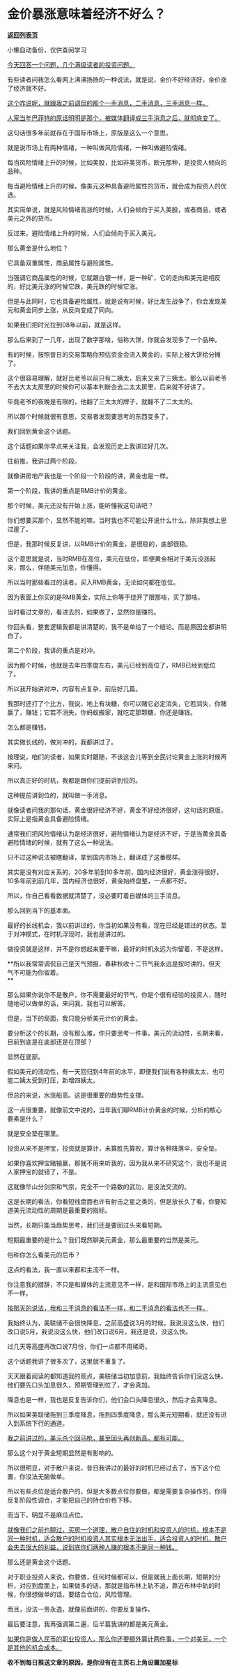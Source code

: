 # 金价暴涨意味着经济不好么？

[**返回列表页**](/gzh/记忆承载)

小懒自动备份，仅供查阅学习

[今天回答一个问题，几个满级读者的投资问题。](http://mp.weixin.qq.com/s?__biz=MzkwMzQ1MzczOQ==&mid=2247484099&idx=1&sn=bb059abdb4d50758b4c58582760045c8&chksm=c0974f87f7e0c6911e2a87c15824347f0a75926c85f4bea3811490ca3676f3adf7ee847c3dc4&scene=21#wechat_redirect)  

有些读者问我怎么看网上沸沸扬扬的一种说法，就是说，金价不好经济好，金价涨了经济就不好。

[这个咋说呢，就跟我之前调侃的那个一手消息，二手消息，三手消息一样。  
](http://mp.weixin.qq.com/s?__biz=Mzg4MTg2MzU3Mg==&mid=2247484331&idx=1&sn=11f2602896fcdad7504672185b2120f8&chksm=cf5e3d50f829b44656a14707382dd0e97e32ea96df113a2a65bd8fdacb26559bd433a2cd128a&scene=21#wechat_redirect)

[人家当年巴菲特的原话明明是那个，被媒体翻译成三手消息之后，就彻底变了。](http://mp.weixin.qq.com/s?__biz=Mzg4MTg2MzU3Mg==&mid=2247484331&idx=1&sn=11f2602896fcdad7504672185b2120f8&chksm=cf5e3d50f829b44656a14707382dd0e97e32ea96df113a2a65bd8fdacb26559bd433a2cd128a&scene=21#wechat_redirect)  

这句话很多年前就存在于国际市场上，原版是这么一个意思。

就是说市场上有两种情绪，一种叫做风险情绪，一种叫做避险情绪。

每当风险情绪上升的时候，比如美股，比如非美货币，欧元那种，是投资人倾向的品种。

每当避险情绪上升的时候，像美元这种具备避险属性的货币，就会成为投资人的优选。  

其实简单说，就是风险情绪高涨的时候，人们会倾向于买入美股，或者商品，或者美元之外的货币。  

反过来，避险情绪上升的时候，人们会倾向于买入美元。

那么黄金是什么地位？

它具备双重属性，商品属性与避险属性。

当强调它商品属性的时候，它就跟白银一样，是一种矿，它的走向和美元是相反的，好比美元涨的时候它跌，美元跌的时候它涨。

但是与此同时，它也具备避险属性，就是说有时候，好比发生战争了，你会发现美元和黄金同步上涨，从反向变成了同向。  

如果我们把时光拉到08年以前，就是这样。  

那么后来到了一几年，出现了数字那啥，俗称大饼，你就会发现多了一个品种。  

有的时候，按照昔日的交易策略你预估资金会流入黄金的，实际上被大饼给分摊了。  

这个很容易理解，就好比老爷以前只有二姨太，后来又来了三姨太。那么以前老爷不去大太太房里的时候你可以基本判断会去二太太房里，后来就不好讲了。  

毕竟老爷的夜晚是有限的，他翻了三太太的牌子，就翻不了二太太的。  

所以那个时候就很有意思，交易者发现要思考的东西变多了。  

我们回到黄金这个话题。  

这个话题如果你早点来关注我，会发现历史上我讲过好几次。

往前推，我讲过两个阶段。

就像讲房地产我也是一个阶段一个阶段的讲，黄金也是一样。  

第一个阶段，我讲的重点是RMB计价的黄金。

那个时候，美元还没有开始上涨，能听懂我这句话吧？  

你们想要买那个，显然不能的嘛，当时我也不可能公开说什么什么，除非我想上思过崖了。

但是，我那时候反复讲，以RMB计价的黄金，是很稳的，底部很稳。  

这个意思就是说，当时RMB在高位，美元在低位，即便黄金相对于美元没涨起来，那么，伴随美元加息，你懂得。  

所以当时那些看过的读者，买入RMB黄金，无论如何都在低位。

因为表面上你买的是RMB黄金，实际上你等于绕开了限那啥，买了那啥。  

当时看过文章的，看进去的，如果做了，显然你是赚的。  

你回头看，整套逻辑我都是讲清楚的，我不是单给了一个结论。而是原因全都讲明白了。

第二个阶段，我讲的重点是对冲。

因为那个时候，也就是去年四季度左右，美元已经到高位了，RMB已经到低位了。  

所以我开始讲对冲，内容有点复杂，前后好几篇。  

我那时还打了个比方，我说，地上有块糖，你可以赌它必定消失，它若消失，你赌赢了，赚钱；它若不消失，你蚂蚁搬家，就吃定那颗糖，你还是赚钱。  

怎么都是赚钱。  

其实做长线的，做对冲的，我都讲过了。  

按理说，咱们的读者，如果实时跟随，不该这会儿等到全民讨论黄金上涨的时候再来问。  

所以真正好的时机，我都是跟你们提前讲到位的。  

这种提前讲到位的，就叫做一手消息。  

就像读者问我的那句话，黄金很好经济不好，黄金不好经济很好，这句话的原版，实际上是指黄金具备避险情绪。  

通常我们把风险情绪认为是经济很好，避险情绪认为是经济不好，于是当黄金具备避险情绪的时候，就有了这么一种说法。

只不过这种说法被瞎翻译，拿到国内市场上，翻译成了这番模样。

其实是没有对应关系的，20多年前到10多年前，国内经济很好，黄金涨得很好，10多年前到前几年，国内经济也很好，黄金始终盘整，一点都不好。  

所以，你自己看看数据就清楚了，没必要盯着自媒体的三手消息。  

那么回到当下的基本面。  

最好的长线机会，我以前讲过的，你当初如果没有看，现在已经是错过的状态。至于对冲模式，在时机浮现时，我也是讲过的。

做投资就是这样，并不是你想起来要干嘛，最好的时机永远为你留着，不是这样。  

 **所以我常常调侃自己是天气预报，春耕秋收十二节气我永远是按时讲的，但天气不可能为你留着。  
**

那么如果你说你不是散户，你不需要最好的节气，你是个很有经验的投资人，随时随地可以做单的话，来问我，我也可以解答。  

但是，当下的局面，我只能分析美元计价的黄金。  

要分析这个的长期，没有那么难，你只要思考一件事，美元的流动性，长期来看，目前到底是在底部还是在顶部？

显然在底部。

假如美元的流动性，有一天回归到4年前的水平，即便我们说有各种姨太太，也可能二姨太受到打压，新增四姨太。  

但总的来说，水涨船高。这是很重要的趋势性支撑。  

这一点很重要，就像前文中说的，当年我们聊RMB计价黄金的时候，分析的核心要素是什么？  

就是安全垫在哪里。

投资从来不是押宝，投资就是算计，未算胜先算败，算计各种降落伞，安全垫。  

如果你喜欢押宝赌输赢，那就不用来听我的，因为我从来不研究这个，我也不是说人家押宝的就错了，不是。

这就像华山分剑宗和气宗，完全不一个路数的武功，是没法交流的。

这是长期的看法，你看短线盘面也许有射击之星之类的，但是放长久了看，你要知道美元流动性的周期是最重要的指标。

当然，长期只能当趋势思考，我们还是要回过头来看短期。

短期最重要的是什么？我们既然聊美元黄金，那么最重要的当然是美元。

俗称你怎么看美元的后市？  

这点的看法，我一直以来都和主流不一样。  

你注意我的措辞，不只是和媒体的主流意见不一样，是和国际市场上的主流意见也不一样。

[按那天的说法，我和三手消息的看法不一样，和二手消息的看法也不一样。  
](http://mp.weixin.qq.com/s?__biz=Mzg4MTg2MzU3Mg==&mid=2247484331&idx=1&sn=11f2602896fcdad7504672185b2120f8&chksm=cf5e3d50f829b44656a14707382dd0e97e32ea96df113a2a65bd8fdacb26559bd433a2cd128a&scene=21#wechat_redirect)

我始终认为，美联储不会很快降息，之前高盛说3月的时候，我说没这么快，他们改口说5月，我说没这么快，他们改口说6月，我还是说，没这么快。  

过几天等高盛再改口说7月份，你们一点都不用稀奇。

这个话题我讲了很多次了，这里就不重复了。

天天跟着阅读的都知道我的观点，美联储当初加息前，我始终告诉你们没这么快，他们要先口头加息很久，预期管理到位了，才会真加。  

降息也是一样，我也是反复告诉你们，他们会口头降息很久，然后才会真降息。

所以如果美联储拖到三季度降息，拖到四季度降息，那么美元短期看，就还没有进入到系统下行的通道。

[我之前讲过的，美元杀个回马枪，甚至回头再创新高，都有可能。  
](http://mp.weixin.qq.com/s?__biz=MzkwMzQ1MzczOQ==&mid=2247484099&idx=1&sn=bb059abdb4d50758b4c58582760045c8&chksm=c0974f87f7e0c6911e2a87c15824347f0a75926c85f4bea3811490ca3676f3adf7ee847c3dc4&scene=21#wechat_redirect)

那么这个对于黄金短期显然是有影响的。  

所以很明显，对于散户来说，昔日我讲过的最好的时机已经过去了，当下这个位置，你没法无脑做单。

所以有些点位是适合散户的，但是大多数点位你要做，都是需要复杂操作的，你得反复阶段性调仓，才能把自己的持仓价格下移。

而当下，明显不是麻瓜点位。

[就像我们之前也聊过，买房一个道理，散户自住的时机和投资人的时机，根本不是同一种时机，适合散户的时机投资人其实根本无法出手，适合投资人的时机，散户会失去很大的利益，说到底你们两种人赚的根本不是同一种钱。  
](http://mp.weixin.qq.com/s?__biz=MzkwMzQ1MzczOQ==&mid=2247484099&idx=1&sn=bb059abdb4d50758b4c58582760045c8&chksm=c0974f87f7e0c6911e2a87c15824347f0a75926c85f4bea3811490ca3676f3adf7ee847c3dc4&scene=21#wechat_redirect)

那么还是黄金这个话题。  

对于职业投资人来说，你要做，任何时候都可以，但是就我上面长期，短期的分析，对应到盘面上，如果做多的话，那就是指布林上轨不追，靠近布林中轨的时候，你很想做单的话，要结合仓位，风险管理。

而且，没法一劳永逸，就像前面讲的，你要反复操作。

最后要注意，我再强调第二遍，后半篇我讲的都是美元黄金。

[如果你是做人民币的职业投资人，那么你还要额外算计两件事，一个对美元，一个是其他的机会成本。](http://mp.weixin.qq.com/s?__biz=MzkwMzQ1MzczOQ==&mid=2247484099&idx=1&sn=bb059abdb4d50758b4c58582760045c8&chksm=c0974f87f7e0c6911e2a87c15824347f0a75926c85f4bea3811490ca3676f3adf7ee847c3dc4&scene=21#wechat_redirect)

 **收不到每日推送文章的原因，是你没有在主页右上角设置加星标**


